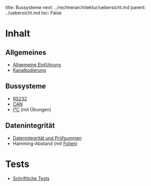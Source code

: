 title: Bussysteme
next: ../rechnerarchitektur/uebersicht.md
parent: ../uebersicht.md
toc: False

# Inhalt
## Allgemeines
* [Allgemeine Einführung]({filename}bussysteme.md)
* [Kanalkodierung]({filename}kanalkodierung.md)

## Bussysteme
* [RS232]({filename}rs232.md)
* [CAN]({filename}can.md)
* [I&sup2;C]({filename}i2c.md) (mit Übungen)

## Datenintegrität
* [Datenintegrität und Prüfsummen]({filename}datenintegritaet.md)
* Hamming-Abstand (mit [Folien]({filename}slide_hamming.mds))

# Tests
* [Schriftliche Tests]({filename}test_bussysteme.md)

